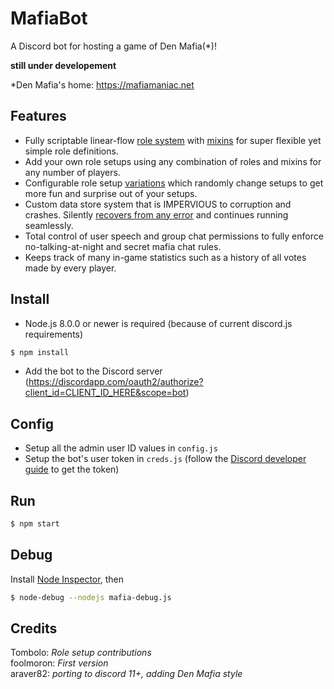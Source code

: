 # MafiaBot

A Discord bot for hosting a game of Den Mafia(*)!

**still under developement**  

*Den Mafia's home: https://mafiamaniac.net

## Features
* Fully scriptable linear-flow [role system](mafia.js#L1401-L1429) with [mixins](roles/mods) for super flexible yet simple role definitions.
* Add your own role setups using any combination of roles and mixins for any number of players.
* Configurable role setup [variations](roles/variations/index.js) which randomly change setups to get more fun and surprise out of your setups.
* Custom data store system that is IMPERVIOUS to corruption and crashes. Silently [recovers from any error](mafiabot_autorun_and_update.bat) and continues running seamlessly.
* Total control of user speech and group chat permissions to fully enforce no-talking-at-night and secret mafia chat rules.
* Keeps track of many in-game statistics such as a history of all votes made by every player.

## Install

* Node.js 8.0.0 or newer is required (because of current discord.js requirements)

```sh
$ npm install
```
* Add the bot to the Discord server (https://discordapp.com/oauth2/authorize?client_id=CLIENT_ID_HERE&scope=bot)

## Config
* Setup all the admin user ID values in `config.js`  
* Setup the bot's user token in `creds.js` (follow the [Discord developer guide](https://discordapp.com/developers/docs/intro) to get the token)

## Run

```sh
$ npm start
```

## Debug

Install [Node Inspector](https://github.com/node-inspector/node-inspector), then

```sh
$ node-debug --nodejs mafia-debug.js
```

## Credits
Tombolo: *Role setup contributions*  
foolmoron: *First version*  
araver82: *porting to discord 11+, adding Den Mafia style*
